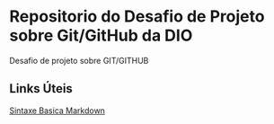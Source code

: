 # Repositorio do Desafio de Projeto sobre Git/GitHub da DIO
Desafio de projeto sobre GIT/GITHUB


## Links Úteis
[Sintaxe Basica Markdown](https://www.markdownguide.org/basic-syntax/)

